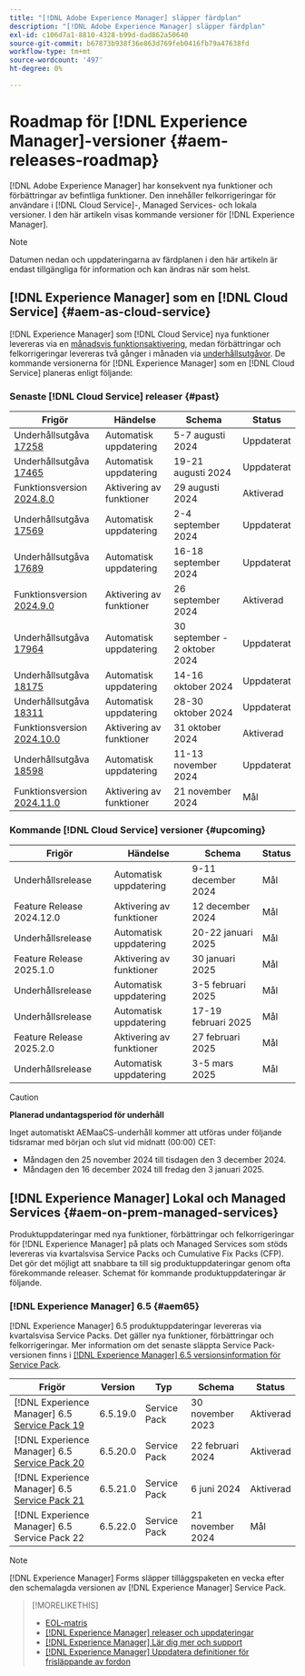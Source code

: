 ```yaml
---
title: "[!DNL Adobe Experience Manager] släpper färdplan"
description: "[!DNL Adobe Experience Manager] släpper färdplan"
exl-id: c106d7a1-8810-4328-b99d-dad862a50640
source-git-commit: b67873b938f36e863d769feb0416fb79a47638fd
workflow-type: tm+mt
source-wordcount: '497'
ht-degree: 0%

---
```



# Roadmap för [!DNL Experience Manager]-versioner {#aem-releases-roadmap}

[!DNL Adobe Experience Manager] har konsekvent nya funktioner och förbättringar av befintliga funktioner. Den innehåller felkorrigeringar för användare i [!DNL Cloud Service]-, Managed Services- och lokala versioner. I den här artikeln visas kommande versioner för [!DNL Experience Manager].

>[!NOTE]
>
>Datumen nedan och uppdateringarna av färdplanen i den här artikeln är endast tillgängliga för information och kan ändras när som helst.

## [!DNL Experience Manager] som en [!DNL Cloud Service] {#aem-as-cloud-service}

[!DNL Experience Manager] som [!DNL Cloud Service] nya funktioner levereras via en [månadsvis funktionsaktivering](https://experienceleague.adobe.com/en/docs/experience-manager-cloud-service/content/release-notes/release-notes/release-notes-current), medan förbättringar och felkorrigeringar levereras två gånger i månaden via [underhållsutgåvor](https://experienceleague.adobe.com/en/docs/experience-manager-cloud-service/content/release-notes/maintenance/latest).
De kommande versionerna för [!DNL Experience Manager] som en [!DNL Cloud Service] planeras enligt följande:

### Senaste [!DNL Cloud Service] releaser {#past}

| Frigör | Händelse | Schema | Status |
|---|---|---|---|
| Underhållsutgåva [17258](https://experienceleague.adobe.com/en/docs/experience-manager-cloud-service/content/release-notes/maintenance/2024/2024-8-0#release-17258) | Automatisk uppdatering | 5-7 augusti 2024 | Uppdaterat |
| Underhållsutgåva [17465](https://experienceleague.adobe.com/en/docs/experience-manager-cloud-service/content/release-notes/maintenance/2024/2024-8-0#release-17465) | Automatisk uppdatering | 19-21 augusti 2024 | Uppdaterat |
| Funktionsversion [2024.8.0](https://experienceleague.adobe.com/en/docs/experience-manager-cloud-service/content/release-notes/release-notes/2024/release-notes-2024-8-0) | Aktivering av funktioner | 29 augusti 2024 | Aktiverad |
| Underhållsutgåva [17569](https://experienceleague.adobe.com/en/docs/experience-manager-cloud-service/content/release-notes/maintenance/2024/2024-9-0#release-17569) | Automatisk uppdatering | 2-4 september 2024 | Uppdaterat |
| Underhållsutgåva [17689](https://experienceleague.adobe.com/en/docs/experience-manager-cloud-service/content/release-notes/maintenance/2024/2024-9-0#release-17689) | Automatisk uppdatering | 16-18 september 2024 | Uppdaterat |
| Funktionsversion [2024.9.0](https://experienceleague.adobe.com/en/docs/experience-manager-cloud-service/content/release-notes/release-notes/2024/release-notes-2024-9-0) | Aktivering av funktioner | 26 september 2024 | Aktiverad |
| Underhållsutgåva [17964](https://experienceleague.adobe.com/en/docs/experience-manager-cloud-service/content/release-notes/maintenance/2024/2024-10-0#release-17964) | Automatisk uppdatering | 30 september - 2 oktober 2024 | Uppdaterat |
| Underhållsutgåva [18175](https://experienceleague.adobe.com/en/docs/experience-manager-cloud-service/content/release-notes/maintenance/2024/2024-10-0#release-18175) | Automatisk uppdatering | 14-16 oktober 2024 | Uppdaterat |
| Underhållsutgåva [18311](https://experienceleague.adobe.com/en/docs/experience-manager-cloud-service/content/release-notes/maintenance/2024/2024-10-0#18311) | Automatisk uppdatering | 28-30 oktober 2024 | Uppdaterat |
| Funktionsversion [2024.10.0](https://experienceleague.adobe.com/en/docs/experience-manager-cloud-service/content/release-notes/release-notes/2024/release-notes-2024-10-0) | Aktivering av funktioner | 31 oktober 2024 | Aktiverad |
| Underhållsutgåva [18598](https://experienceleague.adobe.com/en/docs/experience-manager-cloud-service/content/release-notes/maintenance/latest) | Automatisk uppdatering | 11-13 november 2024 | Uppdaterat |
| Funktionsversion [2024.11.0](https://experienceleague.adobe.com/en/docs/experience-manager-cloud-service/content/release-notes/release-notes/release-notes-current) | Aktivering av funktioner | 21 november 2024 | Mål |

### Kommande [!DNL Cloud Service] versioner {#upcoming}

| Frigör | Händelse | Schema | Status |
|---|---|---|---|
| Underhållsrelease | Automatisk uppdatering | 9-11 december 2024 | Mål |
| Feature Release 2024.12.0 | Aktivering av funktioner | 12 december 2024 | Mål |
| Underhållsrelease | Automatisk uppdatering | 20-22 januari 2025 | Mål |
| Feature Release 2025.1.0 | Aktivering av funktioner | 30 januari 2025 | Mål |
| Underhållsrelease | Automatisk uppdatering | 3-5 februari 2025 | Mål |
| Underhållsrelease | Automatisk uppdatering | 17-19 februari 2025 | Mål |
| Feature Release 2025.2.0 | Aktivering av funktioner | 27 februari 2025 | Mål |
| Underhållsrelease | Automatisk uppdatering | 3-5 mars 2025 | Mål |

>[!CAUTION]
>
>**Planerad undantagsperiod för underhåll**
>
> Inget automatiskt AEMaaCS-underhåll kommer att utföras under följande tidsramar med början och slut vid midnatt (00:00) CET:
>
>* Måndagen den 25 november 2024 till tisdagen den 3 december 2024.
>* Måndagen den 16 december 2024 till fredag den 3 januari 2025.

## [!DNL Experience Manager] Lokal och Managed Services {#aem-on-prem-managed-services}

Produktuppdateringar med nya funktioner, förbättringar och felkorrigeringar för [!DNL Experience Manager] på plats och Managed Services som stöds levereras via kvartalsvisa Service Packs och Cumulative Fix Packs (CFP). Det gör det möjligt att snabbare ta till sig produktuppdateringar genom ofta förekommande releaser. Schemat för kommande produktuppdateringar är följande.

### [!DNL Experience Manager] 6.5 {#aem65}

[!DNL Experience Manager] 6.5 produktuppdateringar levereras via kvartalsvisa Service Packs. Det gäller nya funktioner, förbättringar och felkorrigeringar. Mer information om det senaste släppta Service Pack-versionen finns i [[!DNL Experience Manager] 6.5 versionsinformation för Service Pack](https://experienceleague.adobe.com/en/docs/experience-manager-65/content/release-notes/release-notes).

| Frigör | Version | Typ | Schema | Status |
|---|---|---|---|---|
| [!DNL Experience Manager] 6.5 [Service Pack 19](https://experienceleague.adobe.com/en/docs/experience-manager-65/content/release-notes/service-pack/6-5-19) | 6.5.19.0 | Service Pack | 30 november 2023 | Aktiverad |
| [!DNL Experience Manager] 6.5 [Service Pack 20](https://experienceleague.adobe.com/en/docs/experience-manager-65/content/release-notes/service-pack/6-5-20) | 6.5.20.0 | Service Pack | 22 februari 2024 | Aktiverad |
| [!DNL Experience Manager] 6.5 [Service Pack 21](https://experienceleague.adobe.com/en/docs/experience-manager-65/content/release-notes/release-notes) | 6.5.21.0 | Service Pack | 6 juni 2024 | Aktiverad |
| [!DNL Experience Manager] 6.5 Service Pack 22 | 6.5.22.0 | Service Pack | 21 november 2024 | Mål |

>[!NOTE]
>
>[!DNL Experience Manager] Forms släpper tilläggspaketen en vecka efter den schemalagda versionen av [!DNL Experience Manager] Service Pack.

>[!MORELIKETHIS]
>
>* [EOL-matris](https://helpx.adobe.com/support/programs/eol-matrix.html)
>* [[!DNL Experience Manager] releaser och uppdateringar](https://experienceleague.adobe.com/en/docs/experience-manager-release-information/aem-release-updates/aem-releases-updates)
>* [[!DNL Experience Manager] Lär dig mer och support](https://experienceleague.adobe.com/en/docs/experience-manager-cloud-service)
>* [[!DNL Experience Manager] Uppdatera definitioner för frisläppande av fordon](/help/using/update-release-vehicle-definitions.md)
